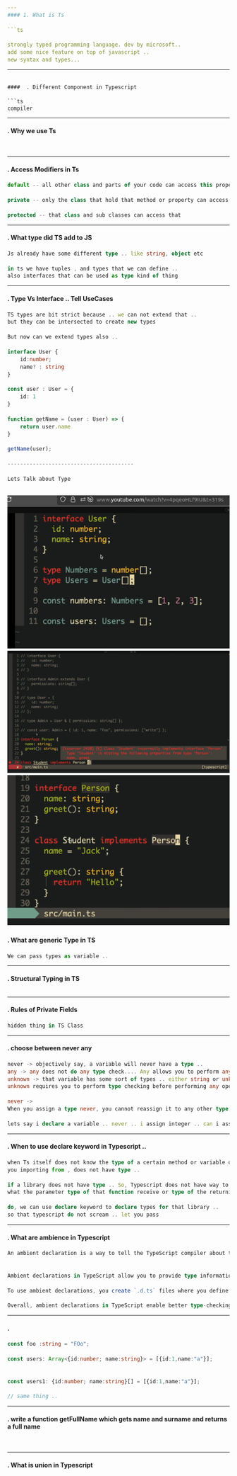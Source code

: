 ```yaml
---
#### 1. What is Ts

```ts

strongly typed programming language. dev by microsoft..  
add some nice feature on top of javascript .. 
new syntax and types... 
```

---
```

####  . Different Component in Typescript

```ts
compiler  

```

---
####  . Why we use Ts

```ts
 

```

---
####  . Access Modifiers in Ts

```ts
default -- all other class and parts of your code can access this property

private -- only the class that hold that method or property can access that 

protected -- that class and sub classes can access that 
```

---
####  . What type did TS add to JS

```ts
Js already have some different type .. like string, object etc

in ts we have tuples , and types that we can define ..
also interfaces that can be used as type kind of thing

```

---
####  . Type Vs Interface .. Tell UseCases

```ts
TS types are bit strict because .. we can not extend that ..
but they can be intersected to create new types

But now can we extend types also .. 

interface User {
    id:number;
    name? : string
}

const user : User = {
    id: 1
}

function getName = (user : User) => {
    return user.name
}

getName(user);

----------------------------------------

Lets Talk about Type

```

![alt text](image.png)
![alt text](image-1.png)
![alt text](image-2.png)
---
####  . What are generic Type in TS

```ts
We can pass types as variable .. 

```

---
####  . Structural Typing in TS

```ts


```

---
####  . Rules of Private Fields

```ts
hidden thing in TS Class

```

---
####  . choose between never any 

```ts
never -> objectively say, a variable will never have a type .. 
any -> any does not do any type check.... Any allows you to perform any operation on a value without any type checking
unknown -> that variable has some sort of types .. either string or unknown ..
unknown requires you to perform type checking before performing any operations on the value.

never ->  
When you assign a type never, you cannot reassign it to any other type, including an object.

lets say i declare a variable .. never .. i assign integer .. can i assign string to this 
```

---
####  . When to use declare keyword in Typescript .. 

```ts
when Ts itself does not know the type of a certain method or variable or the library 
you importing from , does not have type .. 

if a library does not have type .. So, Typescript does not have way to figure out 
what the parameter type of that function receive or type of the returning object .. 

do, we can use declare keyword to declare types for that library .. 
so that typescript do not scream .. let you pass 

```

---
####  . What are ambience in Typescript

```ts
An ambient declaration is a way to tell the TypeScript compiler about the existence of a value that is not written in TypeScript, such as a global variable or a third-party library.


Ambient declarations in TypeScript allow you to provide type information for external libraries, global variables, or other non-TypeScript code. 

To use ambient declarations, you create `.d.ts` files where you define the ambient types. These declaration files should be included in your TypeScript project so that the compiler can recognize and apply the type information.

Overall, ambient declarations in TypeScript enable better type-checking and tooling support in projects that involve external entities.

```

---
####  . 

```ts
const foo :string = "FOo";

const users: Array<{id:number; name:string}> = [{id:1,name:"a"}];


const users1: {id:number; name:string}[] = [{id:1,name:"a"}];

// same thing .. 

```

---
####  . write a function getFullName which gets name and surname and returns a full name 

```ts



```


---
####  . What is union in Typescript 

```ts



```


















































